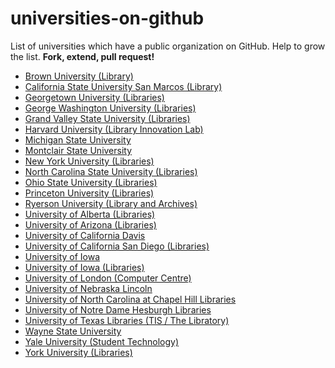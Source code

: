universities-on-github
======================

List of universities which have a public organization on GitHub.
Help to grow the list.  **Fork, extend, pull request!**

* [Brown University (Library)](https://github.com/Brown-University-Library)
* [California State University San Marcos (Library)](https://github.com/csusm-library)
* [Georgetown University (Libraries)](https://github.com/Georgetown-University-Libraries)
* [George Washington University (Libraries)](https://github.com/gwu-libraries/)
* [Grand Valley State University (Libraries)](https://github.com/gvsulib)
* [Harvard University (Library Innovation Lab)](https://github.com/harvard-lil)
* [Michigan State University](https://github.com/organizations/Michigan-State-University)
* [Montclair State University](https://github.com/MontclairState)
* [New York University (Libraries)](https://github.com/NYULibraries)
* [North Carolina State University (Libraries)](https://github.com/NCSU-Libraries)
* [Ohio State University (Libraries)](https://github.com/osulibraries/)
* [Princeton University (Libraries)](https://github.com/pulibrary)
* [Ryerson University (Library and Archives)](https://github.com/ryersonlibrary/)
* [University of Alberta (Libraries)](https://github.com/ualbertalib)
* [University of Arizona (Libraries)](https://github.com/ualibraries)
* [University of California Davis](https://github.com/ucdavis)
* [University of California San Diego (Libraries)](https://github.com/ucsdlib)
* [University of Iowa](https://github.com/uiowa)
* [University of Iowa (Libraries)](https://github.com/ui-libraries)
* [University of London (Computer Centre)](https://github.com/ULCC)
* [University of Nebraska Lincoln](https://github.com/unl)
* [University of North Carolina at Chapel Hill Libraries](https://github.com/UNC-Libraries)
* [University of Notre Dame Hesburgh Libraries](https://github.com/ndlib)
* [University of Texas Libraries (TIS / The Libratory)](https://github.com/TheLibratory)
* [Wayne State University](https://github.com/waynestate)
* [Yale University (Student Technology)](https://github.com/YaleSTC)
* [York University (Libraries)](https://github.com/yorkulibraries)
